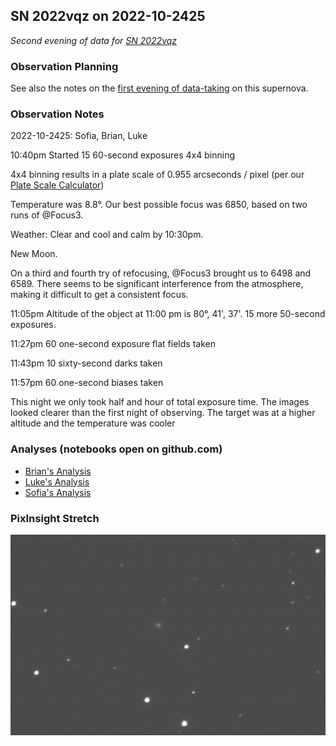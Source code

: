 ## SN 2022vqz on 2022-10-2425

*Second evening of data for [SN 2022vqz](https://www.rochesterastronomy.org/supernova.html#2022vqz)*

### Observation Planning

See also the notes on the [first evening of data-taking](../2022-10-2122-SN_2022vqz/) on this supernova.

### Observation Notes

2022-10-2425: Sofia, Brian, Luke

10:40pm Started 15 60-second exposures 4x4 binning

4x4 binning results in a plate scale of 0.955 arcseconds / pixel (per our [Plate Scale Calculator](../../equipment/PlateScaleCalculator.pdf))

Temperature was 8.8&deg;. Our best possible focus was 6850, based on two runs of @Focus3.

Weather: Clear and cool and calm by 10:30pm.

New Moon.

On a third and fourth try of refocusing, @Focus3 brought us to 6498 and 6589. There seems to be significant interference from the atmosphere, making it difficult to get a consistent focus.

11:05pm Altitude of the object at 11:00 pm is 80&deg;, 41', 37'. 15 more 50-second exposures.

11:27pm 60 one-second exposure flat fields taken

11:43pm 10 sixty-second darks taken

11:57pm 60 one-second biases taken

This night we only took half and hour of total exposure time. The images looked clearer than the first night of observing. The target was at a higher altitude and the temperature was cooler

### Analyses (notebooks open on github.com)

* [Brian's Analysis](https://github.com/brianhill/transient-astronomy/blob/master/analyses/2022-10-2425-SN_2022vqz/analysis-brian.ipynb)
* [Luke's Analysis](https://github.com/brianhill/transient-astronomy/blob/master/analyses/2022-10-2425-SN_2022vqz/analysis-luke.ipynb)
* [Sofia's Analysis](https://github.com/brianhill/transient-astronomy/blob/master/analyses/2022-10-2425-SN_2022vqz/analysis-sofia.ipynb)

### PixInsight Stretch

![PixInsight Stretch](./PixInsightStretch.png)

